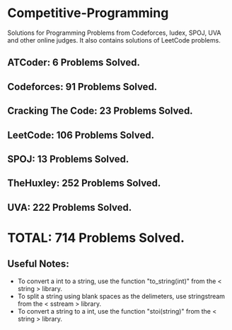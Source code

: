 # Competitive-Programming
Solutions for Programming Problems from Codeforces, Iudex, SPOJ, UVA and other online judges. It also contains solutions of LeetCode problems.

## ATCoder: 6 Problems Solved.
## Codeforces: 91 Problems Solved.
## Cracking The Code: 23 Problems Solved.
## LeetCode: 106 Problems Solved.
## SPOJ: 13 Problems Solved.
## TheHuxley: 252 Problems Solved.
## UVA: 222 Problems Solved.

# TOTAL: 714 Problems Solved.

## Useful Notes:
* To convert a int to a string, use the function "to_string(int)" from the < string > library.
* To split a string using blank spaces as the delimeters, use stringstream from the < sstream > library.
* To convert a string to a int, use the function "stoi(string)" from the < string > library.
